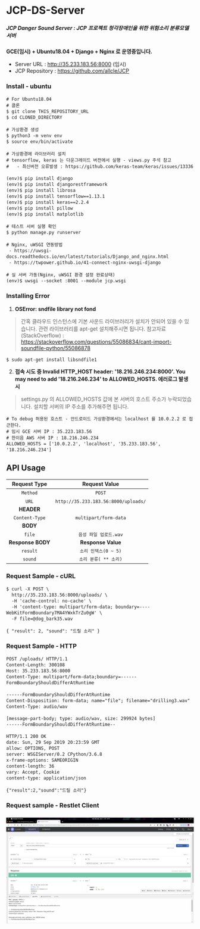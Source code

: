 # JCP-DS-Server

##### JCP Danger Sound Server : JCP 프로젝트 청각장애인을 위한 위험소리 분류모델 서버

**GCE(임시) + Ubuntu18.04 + Django + Nginx 로 운영중입니다.**

- Server URL : http://35.233.183.56:8000 (임시)
- JCP Repository : https://github.com/allcle/JCP



### Install - ubuntu
```
# For Ubuntu18.04
# 클론
$ git clone THIS_REPOSITORY_URL
$ cd CLONED_DIRECTORY

# 가상환경 생성
$ python3 -m venv env
$ source env/bin/activate

# 가상환경에 라이브러리 설치
# tensorflow, keras 는 다운그레이드 버전에서 실행 - views.py 주석 참고
#   - 최신버전 오류발생 : https://github.com/keras-team/keras/issues/13336

(env)$ pip install django
(env)$ pip install djangorestframework
(env)$ pip install librosa
(env)$ pip install tensorflow==1.13.1
(env)$ pip install keras==2.2.4
(env)$ pip install pillow
(env)$ pip install matplotlib

# 테스트 서버 실행 확인
$ python manage.py runserver

# Nginx, uWSGI 연동방법
 - https://uwsgi-docs.readthedocs.io/en/latest/tutorials/Django_and_nginx.html
 - https://twpower.github.io/41-connect-nginx-uwsgi-django
 
# 실 서버 가동(Nginx, uWSGI 환경 설정 완료상태)
(env)$ uwsgi --socket :8001 --module jcp.wsgi

```
### Installing Error
1. **OSError: sndfile library not fond**
> 간혹 클라우드 인스턴스에 기본 사운드 라이브러리가 설치가 안되어 있을 수 있습니다.
> 관련 라이브러리를 apt-get 설치해주시면 됩니다.
> 참고자료(StackOverflow) : https://stackoverflow.com/questions/55086834/cant-import-soundfile-python/55086878  
```
$ sudo apt-get install libsndfile1
```
2. **접속 시도 중 Invalid HTTP_HOST header: '18.216.246.234:8000'.
You may need to add '18.216.246.234' to ALLOWED_HOSTS. 에러로그 발생 시**
> settings.py 의 ALLOWED_HOSTS 값에 본 서버의 호스트 주소가 누락되었습니다.
> 설치할 서버의 IP 주소를 추가해주면 됩니다.
```
# To debug 허용된 호스트 - 안드로이드 가상환경에서는 localhost 를 10.0.2.2 로 접근한다.
# 임시 GCE 서버 IP : 35.223.183.56
# 한이음 AWS 서버 IP : 18.216.246.234
ALLOWED_HOSTS = ['10.0.2.2', 'localhost', '35.233.183.56', '18.216.246.234']
```




## API Usage

|   Request Type    |            Request Value             |
| :---------------: | :----------------------------------: |
|     `Method`      |                `POST`                |
|       `URL`       | `http://35.233.183.56:8000/uploads/` |
|    **HEADER**     |                                      |
|  `Content-Type`   |        `multipart/form-data`         |
|     **BODY**      |                                      |
|      `file`       |        `음성 파일 업로드.wav`        |
| **Response BODY** |          **Response Value**          |
|     `result`      |         `소리 인덱스(0 ~ 5)`         |
|      `sound`      |        `소리 분류( ** 소리)`         |



### Request Sample - cURL

```
$ curl -X POST \
  http://35.233.183.56:8000/uploads/ \
  -H 'cache-control: no-cache' \
  -H 'content-type: multipart/form-data; boundary=----WebKitFormBoundary7MA4YWxkTrZu0gW' \
  -F file=@dog_bark35.wav
  
{ "result": 2, "sound": "드릴 소리" }
```



### Request Sample - HTTP

```
POST /uploads/ HTTP/1.1
Content-Length: 300108
Host: 35.233.183.56:8000
Content-Type: multipart/form-data;boundary=------FormBoundaryShouldDifferAtRuntime

------FormBoundaryShouldDifferAtRuntime
Content-Disposition: form-data; name="file"; filename="drilling3.wav"
Content-Type: audio/wav

[message-part-body; type: audio/wav, size: 299924 bytes]
------FormBoundaryShouldDifferAtRuntime--

HTTP/1.1 200 OK
date: Sun, 29 Sep 2019 20:23:59 GMT
allow: OPTIONS, POST
server: WSGIServer/0.2 CPython/3.6.8
x-frame-options: SAMEORIGIN
content-length: 36
vary: Accept, Cookie
content-type: application/json

{"result":2,"sound":"드릴 소리"}
```



###  Request sample - Restlet Client

### ![requestsample](./readme_request.png)